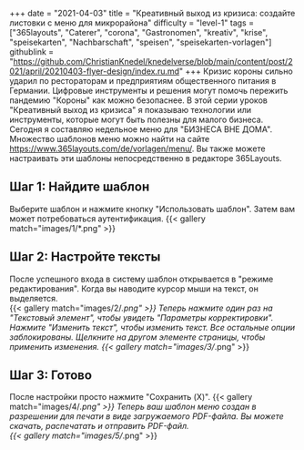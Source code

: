 +++
date = "2021-04-03"
title = "Креативный выход из кризиса: создайте листовки с меню для микрорайона"
difficulty = "level-1"
tags = ["365layouts", "Caterer", "corona", "Gastronomen", "kreativ", "krise", "speisekarten", "Nachbarschaft", "speisen", "speisekarten-vorlagen"]
githublink = "https://github.com/ChristianKnedel/knedelverse/blob/main/content/post/2021/april/20210403-flyer-design/index.ru.md"
+++
Кризис короны сильно ударил по рестораторам и предприятиям общественного питания в Германии. Цифровые инструменты и решения могут помочь пережить пандемию "Короны" как можно безопаснее. В этой серии уроков "Креативный выход из кризиса" я показываю технологии или инструменты, которые могут быть полезны для малого бизнеса. Сегодня я составляю недельное меню для "БИЗНЕСА ВНЕ ДОМА". Множество шаблонов меню можно найти на сайте https://www.365layouts.com/de/vorlagen/menu/. Вы также можете настраивать эти шаблоны непосредственно в редакторе 365Layouts.
## Шаг 1: Найдите шаблон
Выберите шаблон и нажмите кнопку "Использовать шаблон". Затем вам может потребоваться аутентификация.
{{< gallery match="images/1/*.png" >}}

## Шаг 2: Настройте тексты
После успешного входа в систему шаблон открывается в "режиме редактирования".  Когда вы наводите курсор мыши на текст, он выделяется.  
{{< gallery match="images/2/*.png" >}}
Теперь нажмите один раз на "Текстовый элемент", чтобы увидеть "Параметры корректировки". Нажмите "Изменить текст", чтобы изменить текст. Все остальные опции заблокированы. Щелкните на другом элементе страницы, чтобы применить изменения.
{{< gallery match="images/3/*.png" >}}

## Шаг 3: Готово
После настройки просто нажмите "Сохранить (X)".
{{< gallery match="images/4/*.png" >}}
Теперь ваш шаблон меню создан в разрешении для печати в виде загружаемого PDF-файла.  Вы можете скачать, распечатать и отправить PDF-файл.   
{{< gallery match="images/5/*.png" >}}
